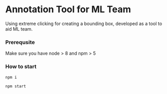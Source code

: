 # Annotation Tool for ML Team

Using extreme clicking for creating a bounding box, developed as a tool to aid ML team.

### Prerequsite
Make sure you have node > 8 and npm > 5

### How to start
```
npm i

npm start
```
